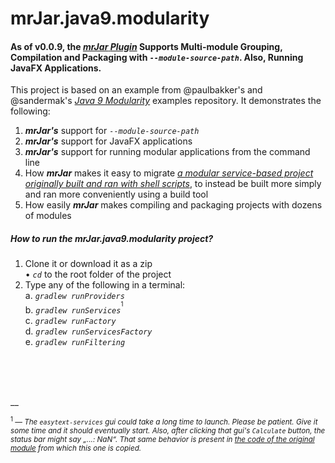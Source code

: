 # mrJar.java9.modularity

#### As of v0.0.9, the [***mrJar*** *Plugin*](https://bit.ly/mrJar) Supports Multi-module Grouping, Compilation and Packaging with *`--module-source-path`*. Also, Running JavaFX Applications.

This project is based on an example from @paulbakker's and @sandermak's [*Java 9 Modularity*](http://bit.ly/j9EgRepo) examples repository. It demonstrates the following:

1. ***mrJar's*** support for *`--module-source-path`*
2. ***mrJar's*** support for JavaFX applications
3. ***mrJar's*** support for running modular applications from the command line
4. How ***mrJar*** makes it easy to migrate [*a modular service-based project originally built and ran with shell scripts*](http://bit.ly/j9dularity), to instead be built more simply and ran more conveniently using a build tool
5. How easily ***mrJar*** makes compiling and packaging projects with dozens of modules

##### How to run the *mrJar.java9.modularity* project?

1. Clone it or download it as a zip <br />
   • *`cd`* to the root folder of the project
2. Type any of the following in a terminal: <br />
   a. *`gradlew runProviders`* <br />
   b. *`gradlew runServices`*<sup><sup>1</sup></sup> <br />
   c. *`gradlew runFactory`* <br />
   d. *`gradlew runServicesFactory`* <br />
   e. *`gradlew runFiltering`* <br />               

<br />
<br />
<br />


__

<sup><sup>1</sup></sup><sup> — *The `easytext-services` gui could take a long time to launch. Please be patient. Give it some time and it should eventually start. Also, after clicking that gui's `Calculate` button, the status bar might say „...: NaN“. That same behavior is present in [the code of the original module](http://bit.ly/j9dularity) from which this one is copied.*</sup>